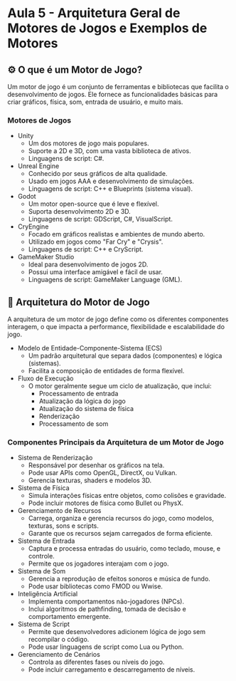 # Aula 5 - Arquitetura Geral de Motores de Jogos e Exemplos de Motores

## :gear: O que é um Motor de Jogo?
Um motor de jogo é um conjunto de ferramentas e bibliotecas que facilita o desenvolvimento de jogos. Ele fornece as funcionalidades básicas para criar gráficos, física, som, entrada de usuário, e muito mais.

### Motores de Jogos
- Unity
  - Um dos motores de jogo mais populares.
  - Suporte a 2D e 3D, com uma vasta biblioteca de ativos.
  - Linguagens de script: C#.
- Unreal Engine
  - Conhecido por seus gráficos de alta qualidade.
  - Usado em jogos AAA e desenvolvimento de simulações.
  - Linguagens de script: C++ e Blueprints (sistema visual).
- Godot
  - Um motor open-source que é leve e flexível.
  - Suporta desenvolvimento 2D e 3D.
  - Linguagens de script: GDScript, C#, VisualScript.
- CryEngine
  - Focado em gráficos realistas e ambientes de mundo aberto.
  - Utilizado em jogos como "Far Cry" e "Crysis".
  - Linguagens de script: C++ e CryScript.
- GameMaker Studio
  - Ideal para desenvolvimento de jogos 2D.
  - Possui uma interface amigável e fácil de usar.
  - Linguagens de script: GameMaker Language (GML).

## 🧱 Arquitetura do Motor de Jogo
A arquitetura de um motor de jogo define como os diferentes componentes interagem, o que impacta a performance, flexibilidade e escalabilidade do jogo.

- Modelo de Entidade-Componente-Sistema (ECS)
  - Um padrão arquitetural que separa dados (componentes) e lógica (sistemas).
  - Facilita a composição de entidades de forma flexível.
- Fluxo de Execução
  - O motor geralmente segue um ciclo de atualização, que inclui:
    - Processamento de entrada
    - Atualização da lógica do jogo
    - Atualização do sistema de física
    - Renderização
    - Processamento de som

### Componentes Principais da Arquitetura de um Motor de Jogo
- Sistema de Renderização
  - Responsável por desenhar os gráficos na tela.
  - Pode usar APIs como OpenGL, DirectX, ou Vulkan.
  - Gerencia texturas, shaders e modelos 3D.
- Sistema de Física
  - Simula interações físicas entre objetos, como colisões e gravidade.
  - Pode incluir motores de física como Bullet ou PhysX.
- Gerenciamento de Recursos
  - Carrega, organiza e gerencia recursos do jogo, como modelos, texturas, sons e scripts.
  - Garante que os recursos sejam carregados de forma eficiente.
- Sistema de Entrada
  - Captura e processa entradas do usuário, como teclado, mouse, e controle.
  - Permite que os jogadores interajam com o jogo.
- Sistema de Som
  - Gerencia a reprodução de efeitos sonoros e música de fundo.
  - Pode usar bibliotecas como FMOD ou Wwise.
- Inteligência Artificial
  - Implementa comportamentos não-jogadores (NPCs).
  - Inclui algoritmos de pathfinding, tomada de decisão e comportamento emergente.
- Sistema de Script
  - Permite que desenvolvedores adicionem lógica de jogo sem recompilar o código.
  - Pode usar linguagens de script como Lua ou Python.
- Gerenciamento de Cenários
  - Controla as diferentes fases ou níveis do jogo.
  - Pode incluir carregamento e descarregamento de níveis.

